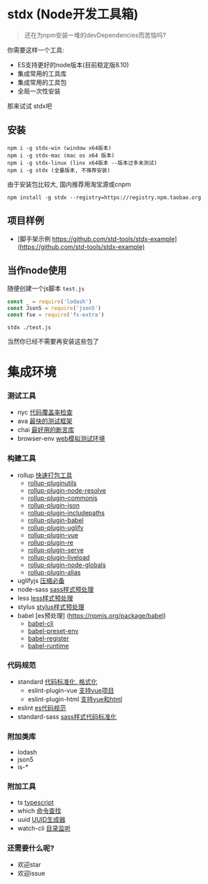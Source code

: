 # stdx (Node开发工具箱)

> 还在为npm安装一堆的devDependencies而苦恼吗?

你需要这样一个工具:
- ES支持更好的node版本(目前稳定版8.10)
- 集成常用的工具库
- 集成常用的工具包
- 全局一次性安装

那来试试 stdx吧

## 安装

```
npm i -g stdx-win (window x64版本)
npm i -g stdx-mac (mac os x64 版本)
npm i -g stdx-linux (linx x64版本 --版本过多未测试)
npm i -g stdx (全量版本, 不推荐安装)
```

由于安装包比较大, 国内推荐用淘宝源或cnpm

```
npm install -g stdx --registry=https://registry.npm.taobao.org
```

## 项目样例

- [脚手架示例 https://github.com/std-tools/stdx-example](https://github.com/std-tools/stdx-example)

## 当作node使用

随便创建一个js脚本 `test.js`

```js
const _ = require('lodash')
const Json5 = require('json5')
const fse = require('fs-extra')
```

```
stdx ./test.js
```

当然你已经不需要再安装这些包了

# 集成环境

### 测试工具

- nyc [代码覆盖率检查](https://npmjs.org/package/nyc)
- ava [最快的测试框架](https://npmjs.org/package/ava)
- chai [最好用的断言库](https://npmjs.org/package/chai)
- browser-env [web模拟测试环境](https://npmjs.org/package/browser-env)

### 构建工具

- rollup [快速打包工具](https://npmjs.org/package/rollup)
  - [rollup-pluginutils](https://npmjs.org/package/rollup-pluginutils)
  - [rollup-plugin-node-resolve](https://npmjs.org/package/rollup-plugin-node-resolve)
  - [rollup-plugin-commonjs](https://npmjs.org/package/rollup-plugin-commonjs)
  - [rollup-plugin-json](https://npmjs.org/package/rollup-plugin-json)
  - [rollup-plugin-includepaths](https://npmjs.org/package/rollup-plugin-includepaths)
  - [rollup-plugin-babel](https://npmjs.org/package/rollup-plugin-babel)
  - [rollup-plugin-uglify](https://npmjs.org/package/rollup-plugin-uglify)
  - [rollup-plugin-vue](https://npmjs.org/package/rollup-plugin-vue)
  - [rollup-plugin-re](https://npmjs.org/package/rollup-plugin-re)
  - [rollup-plugin-serve](https://npmjs.org/package/rollup-plugin-serve)
  - [rollup-plugin-liveload](https://npmjs.org/package/rollup-plugin-liveload)
  - [rollup-plugin-node-globals](https://npmjs.org/package/rollup-plugin-node-globals)
  - [rollup-plugin-alias](https://npmjs.org/package/rollup-plugin-alias)
- uglifyjs [压缩必备](https://npmjs.org/package/uglifyjs)
- node-sass [sass样式预处理](https://npmjs.org/package/chai)
- less [less样式预处理](https://npmjs.org/package/less)
- stylus [stylus样式预处理](https://npmjs.org/package/stylus)
- babel [es预处理] (https://npmjs.org/package/babel)
  - [babel-cli](https://npmjs.org/package/babel-cli)
  - [babel-preset-env](https://npmjs.org/package/babel-preset-env)
  - [babel-register](https://npmjs.org/package/babel-register)
  - [babel-runtime](https://npmjs.org/package/babel-runtime)

### 代码规范

- standard [代码标准化, 格式化](https://npmjs.org/package/standard)
  - eslint-plugin-vue [支持vue项目](https://npmjs.org/package/eslint-plugin-vue)
  - eslint-plugin-html [支持vue和html](https://npmjs.org/package/eslint-plugin-html)
- eslint [es代码规范](https://npmjs.org/package/eslint)
- standard-sass [sass样式代码标准化](https://npmjs.org/package/standard-sass)

### 附加类库

- lodash
- json5
- is-*

### 附加工具

- ts [typescript](https://npmjs.org/package/typescript)
- which [命令查找](https://npmjs.org/package/which)
- uuid [UUID生成器](https://npmjs.org/package/uuid)
- watch-cli [目录监听](https://npmjs.org/package/watch-cli)

### 还需要什么呢?

- 欢迎star
- 欢迎issue
